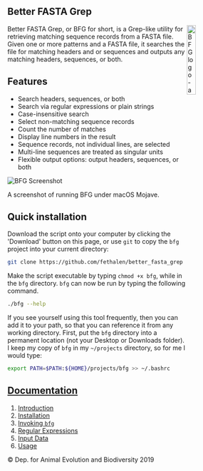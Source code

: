 Better FASTA Grep
-----------------

<img src="https://gitlab.com/fethalen/bfg/raw/master/images/bfg.png" alt="BFG logo - a pair of binoculars" align="right" width = "20%"/>

Better FASTA Grep, or BFG for short, is a Grep-like utility for retrieving
matching sequence records from a FASTA file. Given one or more patterns and a
FASTA file, it searches the file for matching headers and or sequences and
outputs any matching headers, sequences, or both.

## Features

* Search headers, sequences, or both
* Search via regular expressions or plain strings
* Case-insensitive search
* Select non-matching sequence records
* Count the number of matches
* Display line numbers in the result
* Sequence records, not individual lines, are selected
* Multi-line sequences are treated as singular units
* Flexible output options: output headers, sequences, or both

<img src="https://gitlab.com/fethalen/bfg/raw/master/images/bfg_screenshot_1.png" alt="BFG Screenshot" />

A screenshot of running BFG under macOS Mojave.

## Quick installation

Download the script onto your computer by clicking the 'Download' button on
this page, or use `git` to copy the `bfg` project into your current directory:

```bash
git clone https://github.com/fethalen/better_fasta_grep
```

Make the script executable by typing `chmod +x bfg`, while in the `bfg`
directory. `bfg` can now be run by typing the following command.

```bash
./bfg --help
```

If you see yourself using this tool frequently, then you can add it to your
path, so that you can reference it from any working directory. First, put the
`bfg` directory into a permanent location (not your Desktop or Downloads
folder). I keep my copy of `bfg` in my `~/projects` directory, so for me I
would type:

```bash
export PATH=$PATH:${HOME}/projects/bfg >> ~/.bashrc
```

## [Documentation](https://gitlab.com/fethalen/bfg/wikis/home)

1. [Introduction](https://gitlab.com/fethalen/bfg/wikis/home#introduction)
2. [Installation](https://gitlab.com/fethalen/bfg/wikis/home#installation)
3. [Invoking `bfg`](https://gitlab.com/fethalen/bfg/wikis/home#invocation)
4. [Regular Expressions](https://gitlab.com/fethalen/bfg/wikis/home#regex)
5. [Input Data](https://gitlab.com/fethalen/bfg/wikis/home#input)
6. [Usage](https://gitlab.com/fethalen/bfg/wikis/home#usage)

© Dep. for Animal Evolution and Biodiversity 2019
